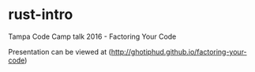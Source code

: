 # rust-intro
Tampa Code Camp talk 2016 - Factoring Your Code

Presentation can be viewed at (http://ghotiphud.github.io/factoring-your-code)